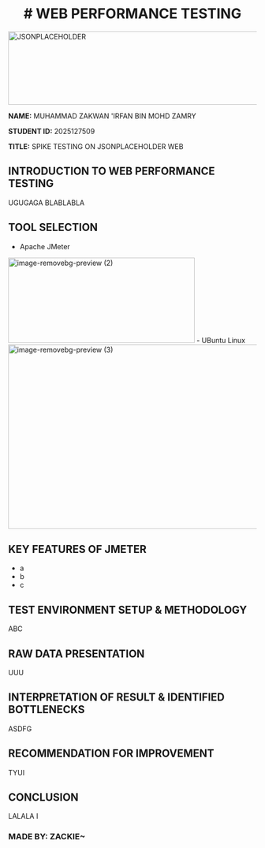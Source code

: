 <h1 align="center"># WEB PERFORMANCE TESTING</h1>
<img width="1024" height="149" alt="JSONPLACEHOLDER" src="https://github.com/user-attachments/assets/f42984a7-add7-40bd-8c8b-166d9220fc0d" />

**NAME:** MUHAMMAD ZAKWAN 'IRFAN BIN MOHD ZAMRY  

**STUDENT ID:** 2025127509 

**TITLE:** SPIKE TESTING ON JSONPLACEHOLDER WEB
##

## INTRODUCTION TO WEB PERFORMANCE TESTING
UGUGAGA BLABLABLA

## TOOL SELECTION
- Apache JMeter
<img width="378" height="173" alt="image-removebg-preview (2)" src="https://github.com/user-attachments/assets/acd5f43f-02a9-4d83-a8a4-c3ef369ce28d" />
- UBuntu Linux             
<img width="666" height="374" alt="image-removebg-preview (3)" src="https://github.com/user-attachments/assets/1a615dc2-72fa-4aca-8559-a494f9f7357a" />


## KEY FEATURES OF JMETER
- a
- b
- c

## TEST ENVIRONMENT SETUP & METHODOLOGY  
ABC

## RAW DATA PRESENTATION
UUU

## INTERPRETATION OF RESULT & IDENTIFIED BOTTLENECKS
ASDFG

## RECOMMENDATION FOR IMPROVEMENT
TYUI

## CONCLUSION
LALALA
I

### MADE BY: ZACKIE~

